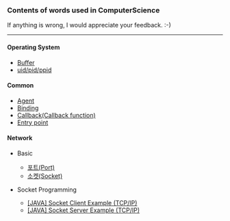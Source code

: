 ### Contents of words used in ComputerScience

If anything is wrong, I would appreciate your feedback. :-)

---

#### Operating System

* [Buffer](https://www.notion.so/Buffer-2773bcc035ac43f78a84fde9e59a23f5)
* [uid/pid/ppid](https://www.notion.so/UID-PID-PPID-a85237a6b065477cbc4e0b998b39957c)


#### Common

* [Agent](https://www.notion.so/agent-1b229ec6fbd24446ad6038c09ba987cd)
* [Binding](https://www.notion.so/binding-df3a3293fc214168838801758e06cd34)
* [Callback(Callback function)](https://www.notion.so/Callback-276ecb6c3eba495c937d17205576c651)
* [Entry point](https://www.notion.so/Entry-point-db6df41fce6c4df28675e41a49b35535)


#### Network

+ Basic
  + [포트(Port)](https://www.notion.so/6-Port-50edf2f163084cd7bde4e0ef408460b8)
  + [소켓(Socket)](https://www.notion.so/7-Socket-ed5931efedb9452b96198162ba2ade06)

+ Socket Programming
  + [[JAVA] Socket Client Example (TCP/IP)](https://www.notion.so/JAVA-Socket-Client-Example-TCP-IP-17995479b64847968d3601287c3ed5d2)
  * [[JAVA] Socket Server Example (TCP/IP)](https://www.notion.so/JAVA-Socket-Server-Example-TCP-IP-9e8ca38fd59b476b81d76f6b68d5fa4e)
